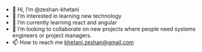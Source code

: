 - 👋 Hi, I’m @zeshan-khetani
- 👀 I’m interested in learning new technology
- 🌱 I’m currently learning react and angular
- 💞️ I’m looking to collaborate on new projects where people need systems engineers or project managers. 
- 📫 How to reach me khetani.zeshan@gmail.com

<!---
zeshan-khetani/zeshan-khetani is a ✨ special ✨ repository because its `README.md` (this file) appears on your GitHub profile.
You can click the Preview link to take a look at your changes.
--->
